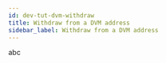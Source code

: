 ```yaml
---
id: dev-tut-dvm-withdraw
title: Withdraw from a DVM address
sidebar_label: Withdraw from a DVM address
---
```


abc

